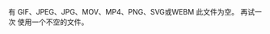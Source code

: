 有
GIF、JPEG、JPG、MOV、MP4、PNG、SVG或WEBM
此文件为空。
再试一次
使用一个不空的文件。

<!---
yoksidk/yoksidk是一个特殊的存储库，我是你的自荐书
abc def ghi jkl mno pqr stu
--->
